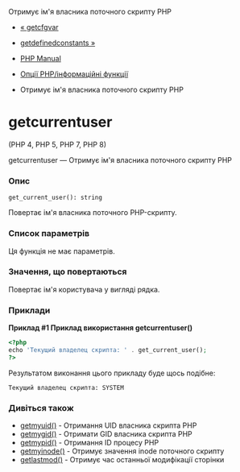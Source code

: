 Отримує ім'я власника поточного скрипту PHP

-   [« getcfgvar](function.get-cfg-var.html)
    
-   [getdefinedconstants »](function.get-defined-constants.html)
    
-   [PHP Manual](index.html)
    
-   [Опції PHP/інформаційні функції](ref.info.html)
    
-   Отримує ім'я власника поточного скрипту PHP
    

# getcurrentuser

(PHP 4, PHP 5, PHP 7, PHP 8)

getcurrentuser — Отримує ім'я власника поточного скрипту PHP

### Опис

```methodsynopsis
get_current_user(): string
```

Повертає ім'я власника поточного PHP-скрипту.

### Список параметрів

Ця функція не має параметрів.

### Значення, що повертаються

Повертає ім'я користувача у вигляді рядка.

### Приклади

**Приклад #1 Приклад використання **getcurrentuser()****

```php
<?php
echo 'Текущий владелец скрипта: ' . get_current_user();
?>
```

Результатом виконання цього прикладу буде щось подібне:

```
Текущий владелец скрипта: SYSTEM
```

### Дивіться також

-   [getmyuid()](function.getmyuid.html) - Отримання UID власника скрипта PHP
-   [getmygid()](function.getmygid.html) - Отримати GID власника скрипта PHP
-   [getmypid()](function.getmypid.html) - Отримання ID процесу PHP
-   [getmyinode()](function.getmyinode.html) - Отримує значення inode поточного скрипту
-   [getlastmod()](function.getlastmod.html) - Отримує час останньої модифікації сторінки